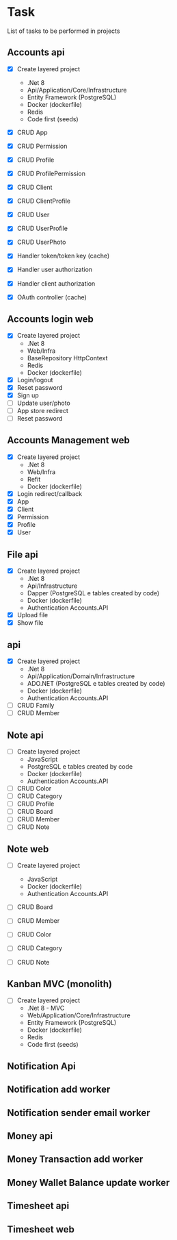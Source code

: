 # Task

List of tasks to be performed in projects

## Accounts api
- [x] Create layered project 
    - .Net 8
    - Api/Application/Core/Infrastructure
    - Entity Framework (PostgreSQL)
    - Docker (dockerfile)
    - Redis
    - Code first (seeds)
- [x] CRUD App
- [x] CRUD Permission
- [x] CRUD Profile
- [x] CRUD ProfilePermission
- [x] CRUD Client
- [x] CRUD ClientProfile
- [x] CRUD User
- [x] CRUD UserProfile
- [x] CRUD UserPhoto
- [x] Handler token/token key (cache)
- [x] Handler user authorization
- [x] Handler client authorization
- [x] OAuth controller (cache)

    
## Accounts login web

- [x] Create layered project 
    - .Net 8
    - Web/Infra
    - BaseRepository HttpContext
    - Redis
    - Docker (dockerfile)
- [x] Login/logout
- [x] Reset password
- [x] Sign up
- [ ] Update user/photo
- [ ] App store redirect
- [ ] Reset password

## Accounts Management web

- [x] Create layered project 
    - .Net 8
    - Web/Infra
    - Refit
    - Docker (dockerfile)
- [x] Login redirect/callback
- [x] App
- [x] Client
- [x] Permission
- [x] Profile
- [x] User

## File api

- [x] Create layered project 
    - .Net 8
    - Api/Infrastructure
    - Dapper (PostgreSQL e tables created by code)
    - Docker (dockerfile)
    - Authentication Accounts.API
- [x] Upload file
- [x] Show file

## api

- [x] Create layered project 
    - .Net 8
    - Api/Application/Domain/Infrastructure
    - ADO.NET (PostgreSQL e tables created by code)
    - Docker (dockerfile)
    - Authentication Accounts.API
- [ ] CRUD Family
- [ ] CRUD Member

## Note api

- [ ] Create layered project 
    - JavaScript
    - PostgreSQL e tables created by code
    - Docker (dockerfile)
    - Authentication Accounts.API
- [ ] CRUD Color
- [ ] CRUD Category
- [ ] CRUD Profile
- [ ] CRUD Board
- [ ] CRUD Member
- [ ] CRUD Note

## Note web

- [ ] Create layered project 
    - JavaScript
    - Docker (dockerfile)
    - Authentication Accounts.API
- [ ] CRUD Board
- [ ] CRUD Member
- [ ] CRUD Color
- [ ] CRUD Category
- [ ] CRUD Note


## Kanban MVC (monolith)
- [ ] Create layered project 
    - .Net 8 - MVC
    - Web/Application/Core/Infrastructure
    - Entity Framework (PostgreSQL)
    - Docker (dockerfile)
    - Redis
    - Code first (seeds)


## Notification Api

## Notification add worker

## Notification sender email worker

## Money api

## Money Transaction add worker

## Money Wallet Balance update worker

## Timesheet api

## Timesheet web